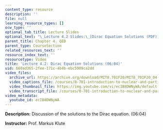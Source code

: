 ```yaml
---
content_type: resource
description: ''
file: null
learning_resource_types: []
ocw_type: ''
optional_tab_title: Lecture Slides
optional_text: "\_Lecture 4.2 Slides:\_[Dirac Equation Solutions (PDF)](resources/mit8_701f20_lec4-2)"
parent_title: Chapter 4. QED
parent_type: CourseSection
related_resources_text: ''
resource_index_text: ''
resourcetype: Video
title: 'Lecture 4.2: Dirac Equation Solutions (06:04)'
uid: 660ad365-2fee-171c-4b4b-ebc5909ca2dd
video_files:
  archive_url: https://archive.org/download/MIT8.701F20/MIT8_701F20_04-02_DiracSolutions_300k.mp4
  video_captions_file: /courses/8-701-introduction-to-nuclear-and-particle-physics-fall-2020/d85ade8a26615445a111d994a8c65c0d_ecIB8DWNyWA.vtt
  video_thumbnail_file: https://img.youtube.com/vi/ecIB8DWNyWA/default.jpg
  video_transcript_file: /courses/8-701-introduction-to-nuclear-and-particle-physics-fall-2020/465354b0efb706d0e2d277da573a195a_ecIB8DWNyWA.pdf
video_metadata:
  youtube_id: ecIB8DWNyWA
---
```


**Description:** Discussion of the solutions to the Dirac equation. (06:04)

**Instructor:** Prof. Markus Klute